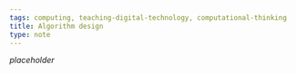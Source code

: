 ```yaml
---
tags: computing, teaching-digital-technology, computational-thinking
title: Algorithm design
type: note
---
```

_placeholder_